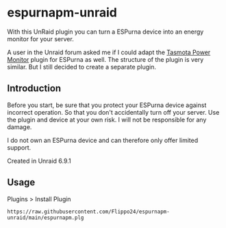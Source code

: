 # espurnapm-unraid

With this UnRaid plugin you can turn a ESPurna device into an energy monitor for your server.

A user in the Unraid forum asked me if I could adapt the [Tasmota Power Monitor](https://github.com/Flippo24/tasmotpm-unraid) plugin for ESPurna as well. The structure of the plugin is very similar. But I still decided to create a separate plugin.

## Introduction

Before you start, be sure that you protect your ESPurna device against incorrect operation. So that you don't accidentally turn off your server. Use the plugin and device at your own risk. I will not be responsible for any damage.

I do not own an ESPurna device and can therefore only offer limited support.

Created in Unraid 6.9.1

## Usage

Plugins > Install Plugin
```
https://raw.githubusercontent.com/Flippo24/espurnapm-unraid/main/espurnapm.plg
```
